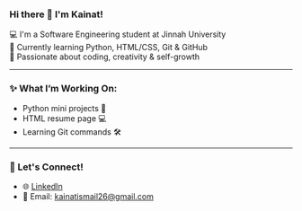 ### Hi there 👋 I'm Kainat!

💻 I'm a Software Engineering student at Jinnah University  
🌱 Currently learning Python, HTML/CSS, Git & GitHub  
🎯 Passionate about coding, creativity & self-growth  


---

### ✨ What I’m Working On:
- Python mini projects 🐍
- HTML resume page 💻
- Learning Git commands 🛠️

---

### 💖 Let's Connect!
- 🌐 [LinkedIn](www.linkedin.com/in/kainatismail)
- 📧 Email: kainatismail26@gmail.com

